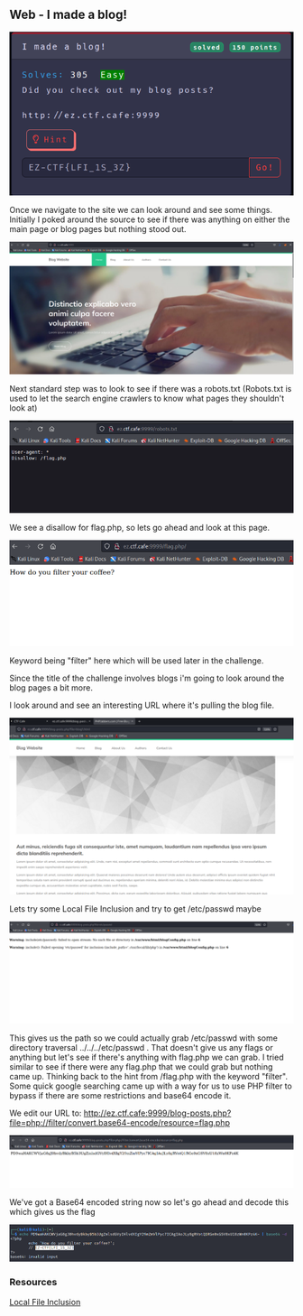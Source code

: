 ## Web - I made a blog!

![](/May6-2022-EZ-CTF/img/ez-ctf-web-challmadeablog-0.PNG)

Once we navigate to the site we can look around and see some things. Initially I poked around the source to see if there was anything on either the main page or blog pages but nothing stood out. 

![](/May6-2022-EZ-CTF/img/ez-ctf-web-challmageablog-1.PNG)

Next standard step was to look to see if there was a robots.txt (Robots.txt is used to let the search engine crawlers to know what pages they shouldn't look at)

![](/May6-2022-EZ-CTF/img/ez-ctf-web-challmadeablog2.PNG)

We see a disallow for flag.php, so lets go ahead and look at this page. 

![](/May6-2022-EZ-CTF/img/ez-ctf-web-challmadeablog3.PNG)

Keyword being "filter" here which will be used later in the challenge. 

Since the title of the challenge involves blogs i'm going to look around the blog pages a bit more. 

I look around and see an interesting URL where it's pulling the blog file. 

![](/May6-2022-EZ-CTF/img/ez-ctf-web-challmadeablog-4.PNG)

Lets try some Local File Inclusion and try to get /etc/passwd maybe

![](/May6-2022-EZ-CTF/img/ez-ctf-web-challmadeablog5.PNG) 

This gives us the path so we could actually grab /etc/passwd with some directory traversal ../../../etc/passwd . That doesn't give us any flags or anything but let's see if there's anything with flag.php we can grab. I tried similar to see if there were any flag.php that we could grab but nothing came up. Thinking back to the hint from /flag.php with the keyword "filter". Some quick google searching came up with a way for us to use PHP filter to bypass if there are some restrictions and base64 encode it. 

We edit our URL to: http://ez.ctf.cafe:9999/blog-posts.php?file=php://filter/convert.base64-encode/resource=flag.php

![](/May6-2022-EZ-CTF/img/ez-ctf-web-challmadeablog6.PNG) 

We've got a Base64 encoded string now so let's go ahead and decode this which gives us the flag

![](/May6-2022-EZ-CTF/img/ez-ctf-web-challmadeablog7.PNG)

### Resources

[Local File Inclusion](https://www.aptive.co.uk/blog/local-file-inclusion-lfi-testing/)

